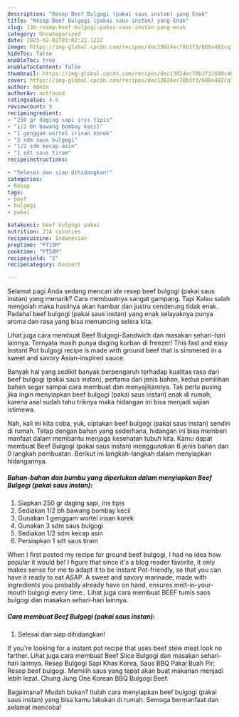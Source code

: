```yaml
---
description: "Resep Beef Bulgogi (pakai saus instan) yang Enak"
title: "Resep Beef Bulgogi (pakai saus instan) yang Enak"
slug: 130-resep-beef-bulgogi-pakai-saus-instan-yang-enak
category: Uncategorized
date: 2023-02-02T03:02:22.122Z
image: https://img-global.cpcdn.com/recipes/dec13824ec78b3f3/680x482cq70/beef-bulgogi-pakai-saus-instan-foto-resep-utama.jpg
hideToc: false
enableToc: true
enableTocContent: false
thumbnail: https://img-global.cpcdn.com/recipes/dec13824ec78b3f3/680x482cq70/beef-bulgogi-pakai-saus-instan-foto-resep-utama.jpg
cover: https://img-global.cpcdn.com/recipes/dec13824ec78b3f3/680x482cq70/beef-bulgogi-pakai-saus-instan-foto-resep-utama.jpg
author: Admin
authorAv: notfound
ratingvalue: 4.6
reviewcount: 9
recipeingredient:
- "250 gr daging sapi iris tipis"
- "1/2 bh bawang bombay kecil"
- "1 genggam wortel irisan korek"
- "3 sdm saus bulgogi"
- "1/2 sdm kecap asin"
- "1 sdt saus tiram"
recipeinstructions:

- "Selesai dan siap dihidangkan!"
categories:
- Resep
tags:
- beef
- bulgogi
- pakai

katakunci: beef bulgogi pakai 
nutrition: 214 calories
recipecuisine: Indonesian
preptime: "PT15M"
cooktime: "PT58M"
recipeyield: "2"
recipecategory: Dessert

---
```



Selamat pagi Anda sedang mencari ide resep beef bulgogi (pakai saus instan) yang menarik? Cara membuatnya sangat gampang. Tapi Kalau salah mengolah maka hasilnya akan hambar dan justru cenderung tidak enak. Padahal beef bulgogi (pakai saus instan) yang enak selayaknya punya aroma dan rasa yang bisa memancing selera kita.


Lihat juga cara membuat Beef Bulgogi-Sandwich dan masakan sehari-hari lainnya. Ternyata masih punya daging kurban di freezer! This fast and easy Instant Pot bulgogi recipe is made with ground beef that is simmered in a sweet and savory Asian-inspired sauce.

Banyak hal yang sedikit banyak berpengaruh terhadap kualitas rasa dari beef bulgogi (pakai saus instan), pertama dari jenis bahan, kedua pemilihan bahan segar sampai cara membuat dan menyajikannya. Tak perlu pusing jika ingin menyiapkan beef bulgogi (pakai saus instan) enak di rumah, karena asal sudah tahu triknya maka hidangan ini bisa menjadi sajian istimewa.


Nah, kali ini kita coba, yuk, ciptakan beef bulgogi (pakai saus instan) sendiri di rumah. Tetap dengan bahan yang sederhana, hidangan ini bisa memberi manfaat dalam membantu menjaga kesehatan tubuh kita. Kamu dapat membuat Beef Bulgogi (pakai saus instan) menggunakan 6 jenis bahan dan 0 langkah pembuatan. Berikut ini langkah-langkah dalam menyiapkan hidangannya.

<!--inarticleads1-->

##### Bahan-bahan dan bumbu yang diperlukan dalam menyiapkan Beef Bulgogi (pakai saus instan):

1. Siapkan 250 gr daging sapi, iris tipis
1. Sediakan 1/2 bh bawang bombay kecil
1. Gunakan 1 genggam wortel irisan korek
1. Gunakan 3 sdm saus bulgogi
1. Sediakan 1/2 sdm kecap asin
1. Persiapkan 1 sdt saus tiram


When I first posted my recipe for ground beef bulgogi, I had no idea how popular it would be! I figure that since it&#39;s a blog reader favorite, it only makes sense for me to adapt it to be Instant Pot-friendly, so that you can have it ready to eat ASAP. A sweet and savory marinade, made with ingredients you probably already have on hand, ensures melt-in-your-mouth bulgogi every time.. Lihat juga cara membuat BEEF tumis saos bulgogi dan masakan sehari-hari lainnya. 

<!--inarticleads2-->

##### Cara membuat Beef Bulgogi (pakai saus instan):


1. Selesai dan siap dihidangkan!

If you&#39;re looking for a instant pot recipe that uses beef stew meat look no farther. Lihat juga cara membuat Beef Slice Bulgogi dan masakan sehari-hari lainnya. Resep Bulgogi Sapi Khas Korea, Saus BBQ Pakai Buah Pir; Resep beef bulgogi. Memilih saus yang tepat akan buat makanan menjadi lebih lezat. Chung Jung One Korean BBQ Bulgogi Beef. 

Bagaimana? Mudah bukan? Itulah cara menyiapkan beef bulgogi (pakai saus instan) yang bisa kamu lakukan di rumah. Semoga bermanfaat dan selamat mencoba!
